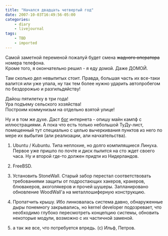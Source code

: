 ```yaml
---
title: "Начался двадцать четвертый год"
date: 2007-10-03T16:49:56-05:00
categories:
    - diary
    - livejournal
tags:
    - TBD
    - imported
---
```


Самой заметной переменой пожалуй будет смена ~~жадного оператора~~ номера телефона.  
Кроме того, я окончательно решил - я еду домой. Даже ДОМОЙ.

Там сколько дел невыпитых стоит. Правда, большая часть их все-таки валится или уже упала, ну так тем более нужно ударить автопробегом по бездорожью и разгильдяйству!  
  
Дайош пятилетку в три года!   
Ура подъему сельского хозяйства!   
Построим коммунизьм на отдельно взятой улице!  
  
Ну и в том же духе. Даст [бог](http://ukrtelecom.ua) интернета - опишу майн кампф с иллюстрациями. А пока что есть только небольшой ТуДу-лист, помещенный тут специально с целью вычеркивания пунктов из него по мере их выбытия (али реализации, али начхательства).

  1. Ubuntu / Kubuntu. Типа неплохие, но долго компилящиеся Линуха. Первое уже пришло по почте и диск пылится на сто ждет своего часа. Ну и второй где-то должен придти из Нидерландов.
  2. FreeBSD.   

  3. Установить StoneWall. Старый забор перестал соответствовать требованиями защиты от подростающих хакеров, кракеров, блювакеров, акоголякеров и прочей шушеры. Запланировано обновление WoodWall'а на металлошиферную конструкцию.
  4. Пропатчить крышу. Ибо линковалась система давно, обнаруженные дыры понемногу закрывались, но kernel developer подозревает, что необходимо глубоко пересмотреть концепцию системы, обновить некоторые модули, возможно с их частичной заменой.
  5. а так же все, что потребуется впредь. (с) Ильф, Петров.